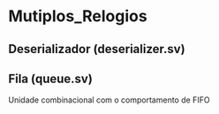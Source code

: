 # Mutiplos_Relogios

## Deserializador (deserializer.sv)


## Fila (queue.sv)

  Unidade combinacional com o comportamento de FIFO
